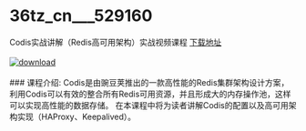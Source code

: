 # 36tz_cn___529160
Codis实战讲解（Redis高可用架构）实战视频课程
[下载地址](http://www.36tz.cn/article/529160 "下载地址")
<br/></br>[![download](http://36tz.cn/muke_img/2019_12_1-300x169.png "下载地址")](http://www.36tz.cn/article/529160 "下载地址")
<br/></br>### 课程介绍:
Codis是由豌豆荚推出的一款高性能的Redis集群架构设计方案，利用Codis可以有效的整合所有Redis可用资源，并且形成大的内存操作池，这样可以实现高性能的数据存储。
在本课程中将为读者讲解Codis的配置以及高可用架构实现（HAProxy、Keepalived）。

 

 
